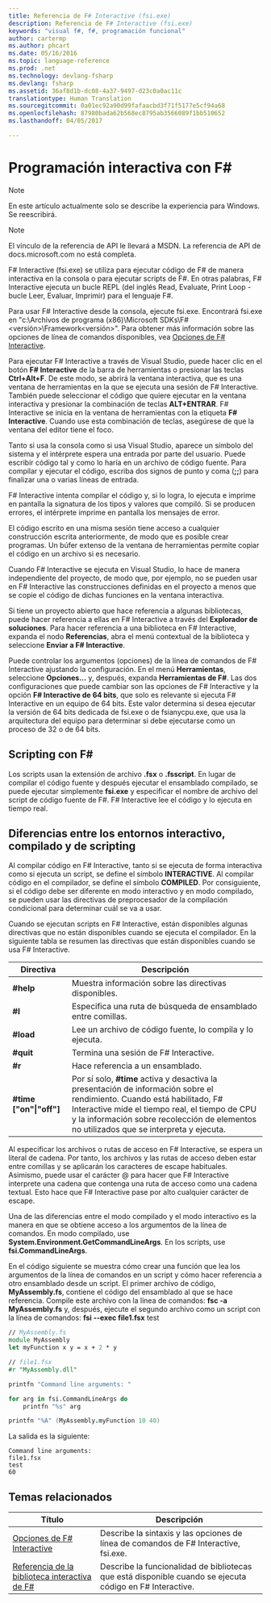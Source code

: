 ```yaml
---
title: Referencia de F# Interactive (fsi.exe)
description: Referencia de F# Interactive (fsi.exe)
keywords: "visual f#, f#, programación funcional"
author: cartermp
ms.author: phcart
ms.date: 05/16/2016
ms.topic: language-reference
ms.prod: .net
ms.technology: devlang-fsharp
ms.devlang: fsharp
ms.assetid: 36af8d1b-dc08-4a37-9497-d23c0a0ac11c
translationtype: Human Translation
ms.sourcegitcommit: 0a01ec92a90d99fafaacbd3f71f5177e5cf94a68
ms.openlocfilehash: 87980bada62b568ec8795ab3566089f1bb510652
ms.lasthandoff: 04/05/2017

---
```


# <a name="interactive-programming-with-f"></a>Programación interactiva con F# #

> [!NOTE]
En este artículo actualmente solo se describe la experiencia para Windows.  Se reescribirá.

> [!NOTE]
El vínculo de la referencia de API le llevará a MSDN.  La referencia de API de docs.microsoft.com no está completa.

F# Interactive (fsi.exe) se utiliza para ejecutar código de F# de manera interactiva en la consola o para ejecutar scripts de F#. En otras palabras, F# Interactive ejecuta un bucle REPL (del inglés Read, Evaluate, Print Loop - bucle Leer, Evaluar, Imprimir) para el lenguaje F#.

Para usar F# Interactive desde la consola, ejecute fsi.exe.  Encontrará fsi.exe en "c:\Archivos de programa (x86)\Microsoft SDKs\F#\<versión>\Framework\<versión>\". Para obtener más información sobre las opciones de línea de comandos disponibles, vea [Opciones de F# Interactive](fsharp-interactive-options.md).

Para ejecutar F# Interactive a través de Visual Studio, puede hacer clic en el botón **F# Interactive** de la barra de herramientas o presionar las teclas **Ctrl+Alt+F**. De este modo, se abrirá la ventana interactiva, que es una ventana de herramientas en la que se ejecuta una sesión de F# Interactive. También puede seleccionar el código que quiere ejecutar en la ventana interactiva y presionar la combinación de teclas **ALT+ENTRAR**. F# Interactive se inicia en la ventana de herramientas con la etiqueta **F# Interactive**. Cuando use esta combinación de teclas, asegúrese de que la ventana del editor tiene el foco.

Tanto si usa la consola como si usa Visual Studio, aparece un símbolo del sistema y el intérprete espera una entrada por parte del usuario. Puede escribir código tal y como lo haría en un archivo de código fuente. Para compilar y ejecutar el código, escriba dos signos de punto y coma (**;;**) para finalizar una o varias líneas de entrada.

F# Interactive intenta compilar el código y, si lo logra, lo ejecuta e imprime en pantalla la signatura de los tipos y valores que compiló. Si se producen errores, el intérprete imprime en pantalla los mensajes de error.

El código escrito en una misma sesión tiene acceso a cualquier construcción escrita anteriormente, de modo que es posible crear programas. Un búfer extenso de la ventana de herramientas permite copiar el código en un archivo si es necesario.

Cuando F# Interactive se ejecuta en Visual Studio, lo hace de manera independiente del proyecto, de modo que, por ejemplo, no se pueden usar en F# Interactive las construcciones definidas en el proyecto a menos que se copie el código de dichas funciones en la ventana interactiva.

Si tiene un proyecto abierto que hace referencia a algunas bibliotecas, puede hacer referencia a ellas en F# Interactive a través del **Explorador de soluciones**. Para hacer referencia a una biblioteca en F# Interactive, expanda el nodo **Referencias**, abra el menú contextual de la biblioteca y seleccione **Enviar a F# Interactive**.

Puede controlar los argumentos (opciones) de la línea de comandos de F# Interactive ajustando la configuración. En el menú **Herramientas**, seleccione **Opciones...** y, después, expanda **Herramientas de F#**. Las dos configuraciones que puede cambiar son las opciones de F# Interactive y la opción **F# Interactive de 64 bits**, que solo es relevante si ejecuta F# Interactive en un equipo de 64 bits. Este valor determina si desea ejecutar la versión de 64 bits dedicada de fsi.exe o de fsianycpu.exe, que usa la arquitectura del equipo para determinar si debe ejecutarse como un proceso de 32 o de 64 bits.


## <a name="scripting-with-f"></a>Scripting con F# #
Los scripts usan la extensión de archivo **.fsx** o **.fsscript**. En lugar de compilar el código fuente y después ejecutar el ensamblado compilado, se puede ejecutar simplemente **fsi.exe** y especificar el nombre de archivo del script de código fuente de F#. F# Interactive lee el código y lo ejecuta en tiempo real.


## <a name="differences-between-the-interactive-scripting-and-compiled-environments"></a>Diferencias entre los entornos interactivo, compilado y de scripting
Al compilar código en F# Interactive, tanto si se ejecuta de forma interactiva como si ejecuta un script, se define el símbolo **INTERACTIVE**. Al compilar código en el compilador, se define el símbolo **COMPILED**. Por consiguiente, si el código debe ser diferente en modo interactivo y en modo compilado, se pueden usar las directivas de preprocesador de la compilación condicional para determinar cuál se va a usar.

Cuando se ejecutan scripts en F# Interactive, están disponibles algunas directivas que no están disponibles cuando se ejecuta el compilador. En la siguiente tabla se resumen las directivas que están disponibles cuando se usa F# Interactive.

|Directiva|Descripción|
|---------|-----------|
|**#help**|Muestra información sobre las directivas disponibles.|
|**#I**|Especifica una ruta de búsqueda de ensamblado entre comillas.|
|**#load**|Lee un archivo de código fuente, lo compila y lo ejecuta.|
|**#quit**|Termina una sesión de F# Interactive.|
|**#r**|Hace referencia a un ensamblado.|
|**#time ["on"&#124;"off"]**|Por sí solo, **#time** activa y desactiva la presentación de información sobre el rendimiento. Cuando está habilitado, F# Interactive mide el tiempo real, el tiempo de CPU y la información sobre recolección de elementos no utilizados que se interpreta y ejecuta.|

Al especificar los archivos o rutas de acceso en F# Interactive, se espera un literal de cadena. Por tanto, los archivos y las rutas de acceso deben estar entre comillas y se aplicarán los caracteres de escape habituales. Asimismo, puede usar el carácter @ para hacer que F# Interactive interprete una cadena que contenga una ruta de acceso como una cadena textual. Esto hace que F# Interactive pase por alto cualquier carácter de escape.

Una de las diferencias entre el modo compilado y el modo interactivo es la manera en que se obtiene acceso a los argumentos de la línea de comandos. En modo compilado, use **System.Environment.GetCommandLineArgs**. En los scripts, use **fsi.CommandLineArgs**.

En el código siguiente se muestra cómo crear una función que lea los argumentos de la línea de comandos en un script y cómo hacer referencia a otro ensamblado desde un script. El primer archivo de código, **MyAssembly.fs**, contiene el código del ensamblado al que se hace referencia. Compile este archivo con la línea de comandos: **fsc -a MyAssembly.fs** y, después, ejecute el segundo archivo como un script con la línea de comandos: **fsi --exec file1.fsx** test

```fsharp
// MyAssembly.fs
module MyAssembly
let myFunction x y = x + 2 * y
```

```fsharp
// file1.fsx
#r "MyAssembly.dll"

printfn "Command line arguments: "

for arg in fsi.CommandLineArgs do
    printfn "%s" arg

printfn "%A" (MyAssembly.myFunction 10 40)
```

La salida es la siguiente:

```
Command line arguments: 
file1.fsx
test
60
```

## <a name="related-topics"></a>Temas relacionados

|Título|Descripción|
|-----|-----------|
|[Opciones de F# Interactive](fsharp-interactive-options.md)|Describe la sintaxis y las opciones de línea de comandos de F# Interactive, fsi.exe.|
|[Referencia de la biblioteca interactiva de F#](https://msdn.microsoft.com/visualfsharpdocs/conceptual/fsharp-interactive-library-reference)|Describe la funcionalidad de bibliotecas que está disponible cuando se ejecuta código en F# Interactive.|
